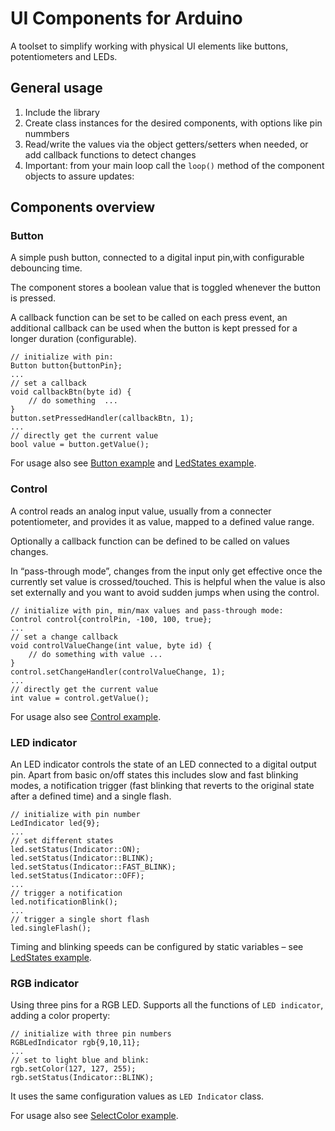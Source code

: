 # UI Components for Arduino

A toolset to simplify working with physical UI elements like buttons, potentiometers and LEDs.


## General usage

1. Include the library
2. Create class instances for the desired components, with options like pin nummbers
3. Read/write the values via the object getters/setters when needed, or add callback functions to detect changes
4. Important: from your main loop call the `loop()` method of the component objects to assure updates:


## Components overview

### Button

A simple push button, connected to a digital input pin,with configurable debouncing time.

The component stores a boolean value that is toggled whenever the button is pressed.  

A callback function can be set to be called on each press event, 
an additional callback can be used when the button is kept pressed for a longer duration (configurable).  

```
// initialize with pin:
Button button{buttonPin};
...
// set a callback
void callbackBtn(byte id) {
    // do something  ...
}
button.setPressedHandler(callbackBtn, 1);
...
// directly get the current value 
bool value = button.getValue();
```

For usage also see [Button example](examples/Button/Button.ino) and [LedStates example](examples/LedStates/LedStates.ino).

### Control

A control reads an analog input value, usually from a connecter potentiometer, and provides it as value, mapped to a defined value range.

Optionally a callback function can be defined to be called on values changes.

In “pass-through mode”, changes from the input only get effective once the currently set value is crossed/touched. This is helpful when the value is also set externally and you want to avoid sudden jumps when using the control.

```
// initialize with pin, min/max values and pass-through mode:
Control control{controlPin, -100, 100, true};
...
// set a change callback
void controlValueChange(int value, byte id) {
    // do something with value ...
}
control.setChangeHandler(controlValueChange, 1);
...
// directly get the current value 
int value = control.getValue();
```

For usage also see [Control example](examples/Control/Control.ino).

### LED indicator

An LED indicator controls the state of an LED connected to a digital output pin.
Apart from basic on/off states this includes slow and fast blinking modes, a notification trigger (fast blinking that reverts to the original state after a defined time) and a single flash. 

```
// initialize with pin number
LedIndicator led{9};
...
// set different states
led.setStatus(Indicator::ON);
led.setStatus(Indicator::BLINK);
led.setStatus(Indicator::FAST_BLINK);
led.setStatus(Indicator::OFF);
...
// trigger a notification
led.notificationBlink();
...
// trigger a single short flash
led.singleFlash();

```

Timing and blinking speeds can be configured by static variables – see [LedStates example](examples/LedStates/LedStates.ino).

### RGB indicator

Using three pins for a RGB LED. Supports all the functions of `LED indicator`, adding a color property:

```
// initialize with three pin numbers
RGBLedIndicator rgb{9,10,11};
...
// set to light blue and blink:
rgb.setColor(127, 127, 255);
rgb.setStatus(Indicator::BLINK);
```

It uses the same configuration values as `LED Indicator` class.

For usage also see [SelectColor example](examples/SelectColor/SelectColor.ino).
